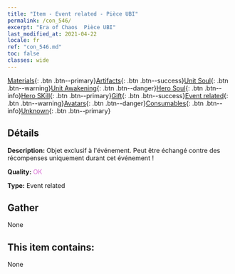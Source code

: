 ```yaml
---
title: "Item - Event related - Pièce UBI"
permalink: /con_546/
excerpt: "Era of Chaos  Pièce UBI"
last_modified_at: 2021-04-22
locale: fr
ref: "con_546.md"
toc: false
classes: wide
---
```

 [Materials](/ItemsFR/){: .btn .btn--primary}[Artifacts](/ItemsFR/Artifacts/){: .btn .btn--success}[Unit Soul](/ItemsFR/UnitSoul/){: .btn .btn--warning}[Unit Awakening](/ItemsFR/UnitAwakening/){: .btn .btn--danger}[Hero Soul](/ItemsFR/HeroSoul/){: .btn .btn--info}[Hero SKill](/ItemsFR/HeroSkill/){: .btn .btn--primary}[Gift](/ItemsFR/Gift/){: .btn .btn--success}[Event related](/ItemsFR/Events/){: .btn .btn--warning}[Avatars](/ItemsFR/Avatars/){: .btn .btn--danger}[Consumables](/ItemsFR/Consumables/){: .btn .btn--info}[Unknown](/ItemsFR/Unknown/){: .btn .btn--primary}

## Détails
 **Description:** Objet exclusif à l'événement. Peut être échangé contre des récompenses uniquement durant cet événement !

 **Quality:** <span style="color: #DA70D6">OK</span>

 **Type:** Event related

## Gather

  None

## This item contains:

  None

